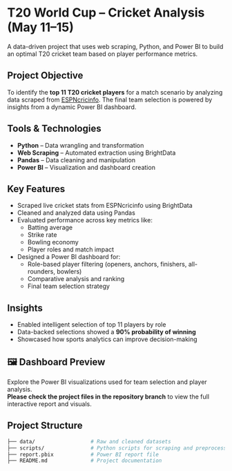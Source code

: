 #  T20 World Cup – Cricket Analysis (May 11–15)

A data-driven project that uses web scraping, Python, and Power BI to build an optimal T20 cricket team based on player performance metrics.

##  Project Objective

To identify the **top 11 T20 cricket players** for a match scenario by analyzing data scraped from [ESPNcricinfo](https://www.espncricinfo.com/). The final team selection is powered by insights from a dynamic Power BI dashboard.

##  Tools & Technologies

- **Python** – Data wrangling and transformation
- **Web Scraping** – Automated extraction using BrightData
- **Pandas** – Data cleaning and manipulation
- **Power BI** – Visualization and dashboard creation

##  Key Features

- Scraped live cricket stats from ESPNcricinfo using BrightData
- Cleaned and analyzed data using Pandas
- Evaluated performance across key metrics like:
  - Batting average
  - Strike rate
  - Bowling economy
  - Player roles and match impact
- Designed a Power BI dashboard for:
  - Role-based player filtering (openers, anchors, finishers, all-rounders, bowlers)
  - Comparative analysis and ranking
  - Final team selection strategy

##  Insights

- Enabled intelligent selection of top 11 players by role
- Data-backed selections showed a **90% probability of winning**
- Showcased how sports analytics can improve decision-making

## 🖼️ Dashboard Preview

Explore the Power BI visualizations used for team selection and player analysis.  
**Please check the project files in the repository branch** to view the full interactive report and visuals.

##  Project Structure

```bash
├── data/                  # Raw and cleaned datasets
├── scripts/               # Python scripts for scraping and preprocessing
├── report.pbix            # Power BI report file
├── README.md              # Project documentation
